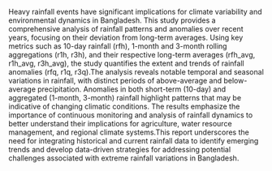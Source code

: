 Heavy rainfall events have significant implications for climate variability and environmental dynamics in Bangladesh. This study provides a comprehensive analysis of rainfall patterns and anomalies over recent years, focusing on their deviation from long-term averages. Using key metrics such as 10-day rainfall (rfh), 1-month and 3-month rolling aggregations (r1h, r3h), and their respective long-term averages (rfh_avg, r1h_avg, r3h_avg), the study quantifies the extent and trends of rainfall anomalies (rfq, r1q, r3q).The analysis reveals notable temporal and seasonal variations in rainfall, with distinct periods of above-average and below-average precipitation. Anomalies in both short-term (10-day) and aggregated (1-month, 3-month) rainfall highlight patterns that may be indicative of changing climatic conditions. The results emphasize the importance of continuous monitoring and analysis of rainfall dynamics to better understand their implications for agriculture, water resource management, and regional climate systems.This report underscores the need for integrating historical and current rainfall data to identify emerging trends and develop data-driven strategies for addressing potential challenges associated with extreme rainfall variations in Bangladesh.

